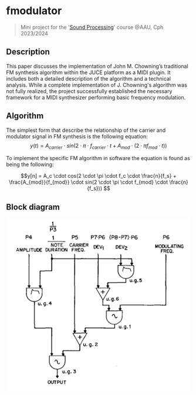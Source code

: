 # fmodulator
> Mini project for the '[Sound Processing](https://moduler.aau.dk/course/2022-2023/MSNSMCM1202?lang=en-GB)' course @AAU, Cph 2023/2024

## Description
This paper discusses the implementation of John M. Chowning’s traditional FM synthesis algorithm within the JUCE platform as a MIDI plugin. It includes both a detailed description of the algorithm and a technical analysis. While a complete implementation of J. Chowning's algorithm was not fully realized, the project successfully established the necessary framework for a MIDI synthesizer performing basic frequency modulation.

## Algorithm
The simplest form that describe the relationship of the carrier and modulator signal in FM synthesis is the following equation:
$$y(t)=A_{carrier} \cdot sin(2 \cdot \pi \cdot f_{carrier} \cdot t + A_{mod} \cdot (2 \cdot \pi f_{mod} \cdot t))$$

To implement the specific FM algorithm in software the equation is found as being the following:

$$y[n] = A_c \cdot cos(2 \cdot \pi \cdot f_c \cdot \frac{n}{f_s} + \frac{A_{mod}}{f_{mod}} \cdot sin(2 \cdot \pi \cdot f_{mod} \cdot \frac{n}{f_s})) $$

## Block diagram
<p align="center">
  <img width="500" src="https://github.com/ThaDuyx/fmodulator/blob/main/fmodulator/assets/johnChowning.png?raw=true"
</p>
